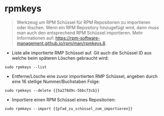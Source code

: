 # rpmkeys

> Werkzeug um RPM Schüssel für RPM Repositorien zu importieren oder löschen.
> Wenn ein RPM Repository hinzugefügt wird, dann muss man auch den entsprechend RPM Schüssel importieren.
> Mehr Informationen auf: <https://rpm-software-management.github.io/rpm/man/rpmkeys.8>.

- Liste alle importierte RMP Schüssel auf. Git auch die Schüssel ID aus welche beim späteren Löschen gebraucht wird:

`sudo rpmkeys --list`

- Entferne/Lösche eine zuvor importierten RMP Schüssel, angeben durch eine 16 stellige Nummer/Buchstaben Folge:

`sudo rpmkeys --delete {{5a278d9c-5bbc73cb}}`

- Importiere einen RPM Schüssel eines Repositorien:

`sudo rpmkeys --import {{pfad_zu_schüssel_zum_importieren}}`
